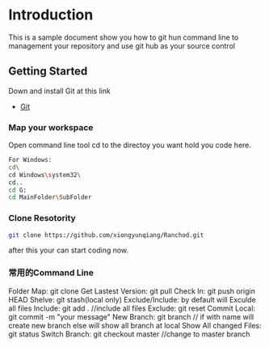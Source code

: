 # Introduction

This is a sample document show you how to git hun command line to management your repository and use git hub as your source control

## Getting Started

Down and install Git at this link
* [Git](https://git-scm.com/downloads)

### Map your workspace 
Open command line tool 
cd to the directoy you want hold you code here.

```bash
For Windows:
cd\
cd Windows\system32\
cd..
cd G:
cd MainFolder\SubFolder
```

### Clone Resotority
```bash
git clone https://github.com/xiongyunqiang/Ranchod.git
```
after this your can start coding now.

### 常用的Command Line
Folder Map: git clone
Get Lastest Version: git pull
Check In: git push origin HEAD
Shelve: git stash(local only)
Exclude/Include: by default will Exculde all files
                 Include: git add . //include all files
                 Exclude: git reset
Commit Local: git commit -m "your message"
New Branch: git branch // if with name will create new branch else will show all branch at local
Show All changed Files: git status
Switch Branch: git checkout master //change to master branch



